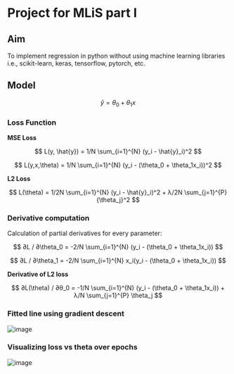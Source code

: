 # Project for MLiS part I

## Aim 
To implement regression in python without using machine learning libraries i.e., scikit-learn, keras, tensorflow, pytorch, etc.


## Model

$$ \hat{y} =  \theta_0 + \theta_1x  $$


### Loss Function

**MSE Loss**

$$ L(y, \hat{y}) = 1/N \sum_{i=1}^{N} (y_i - \hat{y}_i)^2 $$

$$ L(y,x,\theta) = 1/N \sum_{i=1}^{N} (y_i - (\theta_0 + \theta_1x_i))^2 $$

**L2 Loss**


$$ L(\theta) = 1/2N \sum_{i=1}^{N} (y_i  - \hat{y}_i)^2 + λ/2N \sum_{j=1}^{P}{\theta_j}^2 $$


### Derivative computation

Calculation of partial derivatives for every parameter:

$$ ∂L / ∂\theta_0 =  -2/N \sum_{i=1}^{N} (y_i - (\theta_0 + \theta_1x_i)) $$

$$ ∂L / ∂\theta_1 =  -2/N \sum_{i=1}^{N} x_i(y_i - (\theta_0 + \theta_1x_i)) $$

**Derivative of L2 loss**


$$ ∂L(\theta) / ∂θ_0 = -1/N \sum_{i=1}^{N} (y_i - (\theta_0 + \theta_1x_i)) + λ/N \sum_{j=1}^{P} \theta_j $$

### Fitted line using gradient descent

![image](https://user-images.githubusercontent.com/116102220/220750173-2f956255-02c8-42c8-bf82-ce097a03a093.png)


### Visualizing loss vs theta over epochs

![image](https://user-images.githubusercontent.com/116102220/220750271-1ff7ef24-cad9-4b90-b3d4-759dd24bb507.png)



